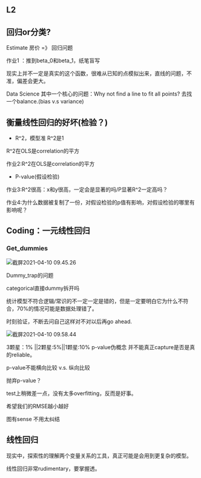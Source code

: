 ## L2

## 回归or分类?

Estimate 房价 =》 回归问题

作业1 ：推到beta_0和beta_1，纸笔盲写

现实上并不一定是真实的这个函数，很难从已知的点模拟出来，直线的问题，不准，偏差会更大。

Data Science 其中一个核心的问题：Why not find a line to fit all points? 去找一个balance.(bias v.s variance)

## 衡量线性回归的好坏(检验？)

-  R^2，模型准 R^2是1

  R^2在OLS是correlation的平方

  作业2:R^2在OLS是correlation的平方

- P-value(假设检验)

作业3:R^2很高：x和y很高，一定会是显著的吗/P显著R^2一定高吗？

作业4:为什么数据被复制了一份，对假设检验的p值有影响，对假设检验的哪里有影响呢？

## Coding：一元线性回归

### Get_dummies

![截屏2021-04-10 09.45.26](https://tva1.sinaimg.cn/large/008eGmZEly1gpeengzgucj30nk0n8th4.jpg)

Dummy_trap的问题

categorical直接dummy拆开吗

统计模型不符合逻辑/常识的不一定一定是错的，但是一定要明白它为什么不符合，70%的情况可能是数据处理错了。

时刻验证，不断去问自己这样对不对以后再go ahead.

![截屏2021-04-10 09.58.44](https://tva1.sinaimg.cn/large/008eGmZEly1gpef0zs9d3j30nk02agmc.jpg)

3颗星：1% ||2颗星:5%||1颗星:10% p-value伪概念 并不能真正capture是否是真的reliable。

p-value不能横向比较 v.s. 纵向比较

抛弃p-value？

test上稍微差一点，没有太多overfitting，反而是好事。

希望我们的RMSE越小越好

图有sense 不用太纠结

## 线性回归

现实中，探索性的理解两个变量关系的工具，真正可能是会用到更复杂的模型。

线性回归非常rudimentary，要掌握透。

